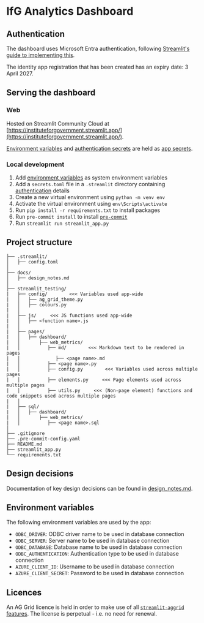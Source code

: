 # IfG Analytics Dashboard
## Authentication
The dashboard uses Microsoft Entra authentication, following [Streamlit's guide to implementing this](https://docs.streamlit.io/develop/tutorials/authentication/microsoft).

The identity app registration that has been created has an expiry date: 3 April 2027.

## Serving the dashboard
### Web
Hosted on Streamlit Community Cloud at [https://instituteforgovernment.streamlit.app/](https://instituteforgovernment.streamlit.app/).

[Environment variables](#environment-variables) and [authentication secrets](#authentication) are held as [app secrets](https://docs.streamlit.io/develop/concepts/connections/secrets-management).

### Local development
1. Add [environment variables](#environment-variables) as system environment variables
1. Add a `secrets.toml` file in a `.streamlit` directory containing [authentication](#authentication) details
1. Create a new virtual environment using `python -m venv env`
1. Activate the virtual environment using `env\Scripts\activate`
1. Run `pip install -r requirements.txt` to install packages
1. Run `pre-commit install` to install [`pre-commit`](https://pre-commit.com/)
1. Run `streamlit run streamlit_app.py`

## Project structure
```
├── .streamlit/
│   ├── config.toml
│
├── docs/
│   ├── design_notes.md
│
├── streamlit_testing/
|   ├── config/        <<< Variables used app-wide
|   │   ├── ag_grid_theme.py
|   │   ├── colours.py
|   │
|   ├── js/     <<< JS functions used app-wide
|   │   ├── <function name>.js
|   │
|   ├── pages/
|   │   ├── dashboard/
|   │       ├── web_metrics/
|   │          ├── md/        <<< Markdown text to be rendered in pages
|   │             ├── <page name>.md
|   │          ├── <page name>.py
|   │          ├── config.py        <<< Variables used across multiple pages
|   │          ├── elements.py     <<< Page elements used across multiple pages
|   │          ├── utils.py     <<< (Non-page element) functions and code snippets used across multiple pages
|   │
|   ├── sql/
|   │   ├── dashboard/
|   │       ├── web_metrics/
|   │          ├── <page name>.sql
│
├── .gitignore
├── .pre-commit-config.yaml
├── README.md
├── streamlit_app.py
└── requirements.txt
```

## Design decisions
Documentation of key design decisions can be found in [design_notes.md](/docs/design_notes.md).

## Environment variables
The following environment variables are used by the app:
- `ODBC_DRIVER`: ODBC driver name to be used in database connection
- `ODBC_SERVER`: Server name to be used in database connection
- `ODBC_DATABASE`: Database name to be used in database connection
- `ODBC_AUTHENTICATION`: Authentication type to be used in database connection
- `AZURE_CLIENT_ID`: Username to be used in database connection
- `AZURE_CLIENT_SECRET`: Password to be used in database connection

## Licences
An AG Grid licence is held in order to make use of all [`streamlit-aggrid` features](https://github.com/PablocFonseca/streamlit-aggrid). The license is perpetual - i.e. no need for renewal.
